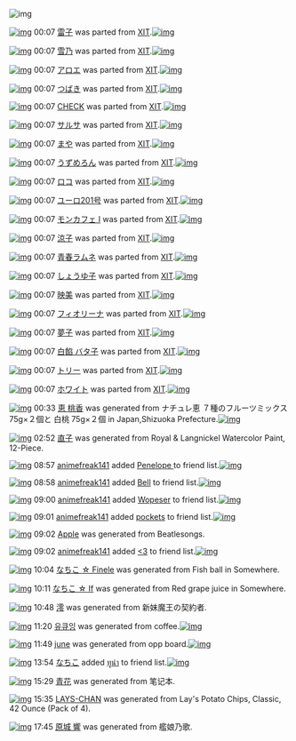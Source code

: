![img](http://gdrive-cdn.herokuapp.com/537b65a5bc09f0000721dda7/512px-barcode.png)

[![img](http://www.deviantsart.com/38su1a9.png)](http://www.barcodekanojo.com/kanojo/755204/%E9%9B%B7%E5%AD%90) 00:07 [雷子](http://www.barcodekanojo.com/kanojo/755204/%E9%9B%B7%E5%AD%90) was parted from [XIT](http://www.barcodekanojo.com/kanojo/755204/%E9%9B%B7%E5%AD%90).[![img](http://www.deviantsart.com/815jg6.jpeg)](http://www.barcodekanojo.com/user/209348/XIT) 

[![img](http://www.deviantsart.com/3a5qu3n.png)](http://www.barcodekanojo.com/kanojo/795548/%E9%9B%AA%E4%B9%83) 00:07 [雪乃](http://www.barcodekanojo.com/kanojo/795548/%E9%9B%AA%E4%B9%83) was parted from [XIT](http://www.barcodekanojo.com/kanojo/795548/%E9%9B%AA%E4%B9%83).[![img](http://www.deviantsart.com/815jg6.jpeg)](http://www.barcodekanojo.com/user/209348/XIT) 

[![img](http://www.deviantsart.com/2gf6qs2.png)](http://www.barcodekanojo.com/kanojo/1861719/%E3%82%A2%E3%83%AD%E3%82%A8) 00:07 [アロエ](http://www.barcodekanojo.com/kanojo/1861719/%E3%82%A2%E3%83%AD%E3%82%A8) was parted from [XIT](http://www.barcodekanojo.com/kanojo/1861719/%E3%82%A2%E3%83%AD%E3%82%A8).[![img](http://www.deviantsart.com/815jg6.jpeg)](http://www.barcodekanojo.com/user/209348/XIT) 

[![img](http://www.deviantsart.com/37qjm8g.png)](http://www.barcodekanojo.com/kanojo/1329193/%E3%81%A4%E3%81%B0%E3%81%8D) 00:07 [つばき](http://www.barcodekanojo.com/kanojo/1329193/%E3%81%A4%E3%81%B0%E3%81%8D) was parted from [XIT](http://www.barcodekanojo.com/kanojo/1329193/%E3%81%A4%E3%81%B0%E3%81%8D).[![img](http://www.deviantsart.com/815jg6.jpeg)](http://www.barcodekanojo.com/user/209348/XIT) 

[![img](http://www.deviantsart.com/2db68ml.png)](http://www.barcodekanojo.com/kanojo/1364/CHECK) 00:07 [CHECK](http://www.barcodekanojo.com/kanojo/1364/CHECK) was parted from [XIT](http://www.barcodekanojo.com/kanojo/1364/CHECK).[![img](http://www.deviantsart.com/815jg6.jpeg)](http://www.barcodekanojo.com/user/209348/XIT) 

[![img](http://www.deviantsart.com/2a8lpr.png)](http://www.barcodekanojo.com/kanojo/23171/%E3%82%B5%E3%83%AB%E3%82%B5) 00:07 [サルサ](http://www.barcodekanojo.com/kanojo/23171/%E3%82%B5%E3%83%AB%E3%82%B5) was parted from [XIT](http://www.barcodekanojo.com/kanojo/23171/%E3%82%B5%E3%83%AB%E3%82%B5).[![img](http://www.deviantsart.com/815jg6.jpeg)](http://www.barcodekanojo.com/user/209348/XIT) 

[![img](http://www.deviantsart.com/1vgmmtd.png)](http://www.barcodekanojo.com/kanojo/786764/%E3%81%BE%E3%82%84) 00:07 [まや](http://www.barcodekanojo.com/kanojo/786764/%E3%81%BE%E3%82%84) was parted from [XIT](http://www.barcodekanojo.com/kanojo/786764/%E3%81%BE%E3%82%84).[![img](http://www.deviantsart.com/815jg6.jpeg)](http://www.barcodekanojo.com/user/209348/XIT) 

[![img](http://www.deviantsart.com/15mrj4t.png)](http://www.barcodekanojo.com/kanojo/338740/%E3%81%86%E3%81%9A%E3%82%81%E3%82%8D%E3%82%93) 00:07 [うずめろん](http://www.barcodekanojo.com/kanojo/338740/%E3%81%86%E3%81%9A%E3%82%81%E3%82%8D%E3%82%93) was parted from [XIT](http://www.barcodekanojo.com/kanojo/338740/%E3%81%86%E3%81%9A%E3%82%81%E3%82%8D%E3%82%93).[![img](http://www.deviantsart.com/815jg6.jpeg)](http://www.barcodekanojo.com/user/209348/XIT) 

[![img](http://www.deviantsart.com/36b6onv.png)](http://www.barcodekanojo.com/kanojo/324787/%E3%83%AD%E3%82%B3) 00:07 [ロコ](http://www.barcodekanojo.com/kanojo/324787/%E3%83%AD%E3%82%B3) was parted from [XIT](http://www.barcodekanojo.com/kanojo/324787/%E3%83%AD%E3%82%B3).[![img](http://www.deviantsart.com/815jg6.jpeg)](http://www.barcodekanojo.com/user/209348/XIT) 

[![img](http://www.deviantsart.com/1rehhfh.png)](http://www.barcodekanojo.com/kanojo/1381722/%E3%83%A6%E3%83%BC%E3%83%AD201%E5%8F%B7) 00:07 [ユーロ201号](http://www.barcodekanojo.com/kanojo/1381722/%E3%83%A6%E3%83%BC%E3%83%AD201%E5%8F%B7) was parted from [XIT](http://www.barcodekanojo.com/kanojo/1381722/%E3%83%A6%E3%83%BC%E3%83%AD201%E5%8F%B7).[![img](http://www.deviantsart.com/815jg6.jpeg)](http://www.barcodekanojo.com/user/209348/XIT) 

[![img](http://www.deviantsart.com/39qsk8r.png)](http://www.barcodekanojo.com/kanojo/432655/%E3%83%A2%E3%83%B3%E3%82%AB%E3%83%95%E3%82%A7%20I) 00:07 [モンカフェ I](http://www.barcodekanojo.com/kanojo/432655/%E3%83%A2%E3%83%B3%E3%82%AB%E3%83%95%E3%82%A7%20I) was parted from [XIT](http://www.barcodekanojo.com/kanojo/432655/%E3%83%A2%E3%83%B3%E3%82%AB%E3%83%95%E3%82%A7%20I).[![img](http://www.deviantsart.com/815jg6.jpeg)](http://www.barcodekanojo.com/user/209348/XIT) 

[![img](http://www.deviantsart.com/36gvcrk.png)](http://www.barcodekanojo.com/kanojo/743632/%E6%B6%BC%E5%AD%90) 00:07 [涼子](http://www.barcodekanojo.com/kanojo/743632/%E6%B6%BC%E5%AD%90) was parted from [XIT](http://www.barcodekanojo.com/kanojo/743632/%E6%B6%BC%E5%AD%90).[![img](http://www.deviantsart.com/815jg6.jpeg)](http://www.barcodekanojo.com/user/209348/XIT) 

[![img](http://www.deviantsart.com/277aoas.png)](http://www.barcodekanojo.com/kanojo/5553/%E9%9D%92%E6%98%A5%E3%83%A9%E3%83%A0%E3%83%8D) 00:07 [青春ラムネ](http://www.barcodekanojo.com/kanojo/5553/%E9%9D%92%E6%98%A5%E3%83%A9%E3%83%A0%E3%83%8D) was parted from [XIT](http://www.barcodekanojo.com/kanojo/5553/%E9%9D%92%E6%98%A5%E3%83%A9%E3%83%A0%E3%83%8D).[![img](http://www.deviantsart.com/815jg6.jpeg)](http://www.barcodekanojo.com/user/209348/XIT) 

[![img](http://www.deviantsart.com/3116thj.png)](http://www.barcodekanojo.com/kanojo/1037167/%E3%81%97%E3%82%87%E3%81%86%E3%82%86%E5%AD%90) 00:07 [しょうゆ子](http://www.barcodekanojo.com/kanojo/1037167/%E3%81%97%E3%82%87%E3%81%86%E3%82%86%E5%AD%90) was parted from [XIT](http://www.barcodekanojo.com/kanojo/1037167/%E3%81%97%E3%82%87%E3%81%86%E3%82%86%E5%AD%90).[![img](http://www.deviantsart.com/815jg6.jpeg)](http://www.barcodekanojo.com/user/209348/XIT) 

[![img](http://www.deviantsart.com/265mgr7.png)](http://www.barcodekanojo.com/kanojo/1976674/%E6%98%A0%E7%BE%8E) 00:07 [映美](http://www.barcodekanojo.com/kanojo/1976674/%E6%98%A0%E7%BE%8E) was parted from [XIT](http://www.barcodekanojo.com/kanojo/1976674/%E6%98%A0%E7%BE%8E).[![img](http://www.deviantsart.com/815jg6.jpeg)](http://www.barcodekanojo.com/user/209348/XIT) 

[![img](http://www.deviantsart.com/86qte8.png)](http://www.barcodekanojo.com/kanojo/798087/%E3%83%95%E3%82%A3%E3%82%AA%E3%83%AA%E3%83%BC%E3%83%8A) 00:07 [フィオリーナ](http://www.barcodekanojo.com/kanojo/798087/%E3%83%95%E3%82%A3%E3%82%AA%E3%83%AA%E3%83%BC%E3%83%8A) was parted from [XIT](http://www.barcodekanojo.com/kanojo/798087/%E3%83%95%E3%82%A3%E3%82%AA%E3%83%AA%E3%83%BC%E3%83%8A).[![img](http://www.deviantsart.com/815jg6.jpeg)](http://www.barcodekanojo.com/user/209348/XIT) 

[![img](http://www.deviantsart.com/3lncqk1.png)](http://www.barcodekanojo.com/kanojo/750017/%E5%A4%A2%E5%AD%90) 00:07 [夢子](http://www.barcodekanojo.com/kanojo/750017/%E5%A4%A2%E5%AD%90) was parted from [XIT](http://www.barcodekanojo.com/kanojo/750017/%E5%A4%A2%E5%AD%90).[![img](http://www.deviantsart.com/815jg6.jpeg)](http://www.barcodekanojo.com/user/209348/XIT) 

[![img](http://www.deviantsart.com/21siaao.png)](http://www.barcodekanojo.com/kanojo/737472/%E7%99%BD%E9%A4%A1%20%E3%83%90%E3%82%BF%E5%AD%90) 00:07 [白餡 バタ子](http://www.barcodekanojo.com/kanojo/737472/%E7%99%BD%E9%A4%A1%20%E3%83%90%E3%82%BF%E5%AD%90) was parted from [XIT](http://www.barcodekanojo.com/kanojo/737472/%E7%99%BD%E9%A4%A1%20%E3%83%90%E3%82%BF%E5%AD%90).[![img](http://www.deviantsart.com/815jg6.jpeg)](http://www.barcodekanojo.com/user/209348/XIT) 

[![img](http://www.deviantsart.com/34fve9q.png)](http://www.barcodekanojo.com/kanojo/215487/%E3%83%88%E3%83%AA%E3%83%BC) 00:07 [トリー](http://www.barcodekanojo.com/kanojo/215487/%E3%83%88%E3%83%AA%E3%83%BC) was parted from [XIT](http://www.barcodekanojo.com/kanojo/215487/%E3%83%88%E3%83%AA%E3%83%BC).[![img](http://www.deviantsart.com/815jg6.jpeg)](http://www.barcodekanojo.com/user/209348/XIT) 

[![img](http://www.deviantsart.com/mjbg26.png)](http://www.barcodekanojo.com/kanojo/2375711/%E3%83%9B%E3%83%AF%E3%82%A4%E3%83%88) 00:07 [ホワイト](http://www.barcodekanojo.com/kanojo/2375711/%E3%83%9B%E3%83%AF%E3%82%A4%E3%83%88) was parted from [XIT](http://www.barcodekanojo.com/kanojo/2375711/%E3%83%9B%E3%83%AF%E3%82%A4%E3%83%88).[![img](http://www.deviantsart.com/815jg6.jpeg)](http://www.barcodekanojo.com/user/209348/XIT) 

[![img](http://www.deviantsart.com/1k0e063.png)](http://www.barcodekanojo.com/kanojo/3193702/%E6%81%B5%20%E6%A1%83%E9%A6%99) 00:33 [恵 桃香](http://www.barcodekanojo.com/kanojo/3193702/%E6%81%B5%20%E6%A1%83%E9%A6%99) was generated from ナチュレ恵 ７種のフルーツミックス 75g×２個と 白桃 75g×２個 in Japan,Shizuoka Prefecture.[![img](http://www.deviantsart.com/125ic40.jpeg)](http://www.barcodekanojo.com/product_images/barcode/5615224/1401497755/%E3%83%8A%E3%83%81%E3%83%A5%E3%83%AC%20%E3%83%A8%E3%83%BC%E3%82%B0%E3%83%AB%E3%83%88%20%E7%99%BD%E6%A1%83%267%E7%A8%AE%E3%81%AE%E3%83%95%E3%83%AB%E3%83%BC%E3%83%84%E3%83%9F%E3%83%83%E3%82%AF%E3%82%B9.jpg) 

[![img](http://www.deviantsart.com/2qtkq3n.png)](http://www.barcodekanojo.com/kanojo/3193703/%E7%9B%B4%E5%AD%90) 02:52 [直子](http://www.barcodekanojo.com/kanojo/3193703/%E7%9B%B4%E5%AD%90) was generated from Royal &amp; Langnickel Watercolor Paint, 12-Piece.

[![img](http://www.deviantsart.com/20pijuj.jpeg)](http://www.barcodekanojo.com/user/483783/animefreak141) 08:57 [animefreak141](http://www.barcodekanojo.com/user/483783/animefreak141) added [Penelope ](http://www.barcodekanojo.com/kanojo/1418350/Penelope%20) to friend list.[![img](http://www.deviantsart.com/sjcvvk.png)](http://www.barcodekanojo.com/kanojo/1418350/Penelope%20) 

[![img](http://www.deviantsart.com/20pijuj.jpeg)](http://www.barcodekanojo.com/user/483783/animefreak141) 08:58 [animefreak141](http://www.barcodekanojo.com/user/483783/animefreak141) added [Bell](http://www.barcodekanojo.com/kanojo/2919262/Bell) to friend list.[![img](http://www.deviantsart.com/19nuav3.png)](http://www.barcodekanojo.com/kanojo/2919262/Bell) 

[![img](http://www.deviantsart.com/20pijuj.jpeg)](http://www.barcodekanojo.com/user/483783/animefreak141) 09:00 [animefreak141](http://www.barcodekanojo.com/user/483783/animefreak141) added [Wopeser](http://www.barcodekanojo.com/kanojo/2574482/Wopeser) to friend list.[![img](http://www.deviantsart.com/rrlfhf.png)](http://www.barcodekanojo.com/kanojo/2574482/Wopeser) 

[![img](http://www.deviantsart.com/20pijuj.jpeg)](http://www.barcodekanojo.com/user/483783/animefreak141) 09:01 [animefreak141](http://www.barcodekanojo.com/user/483783/animefreak141) added [pockets](http://www.barcodekanojo.com/kanojo/2190497/pockets) to friend list.[![img](http://www.deviantsart.com/35a76t4.png)](http://www.barcodekanojo.com/kanojo/2190497/pockets) 

[![img](http://www.deviantsart.com/2i45geh.png)](http://www.barcodekanojo.com/kanojo/3193704/Apple) 09:02 [Apple](http://www.barcodekanojo.com/kanojo/3193704/Apple) was generated from Beatlesongs.

[![img](http://www.deviantsart.com/20pijuj.jpeg)](http://www.barcodekanojo.com/user/483783/animefreak141) 09:02 [animefreak141](http://www.barcodekanojo.com/user/483783/animefreak141) added [&lt;3](http://www.barcodekanojo.com/kanojo/1894175/%3C3) to friend list.[![img](http://www.deviantsart.com/3ejfihc.png)](http://www.barcodekanojo.com/kanojo/1894175/%3C3) 

[![img](http://www.deviantsart.com/u49jjb.png)](http://www.barcodekanojo.com/kanojo/3193705/%E3%81%AA%E3%81%A1%E3%81%93%20%E2%98%86%20Finele) 10:04 [なちこ ☆ Finele](http://www.barcodekanojo.com/kanojo/3193705/%E3%81%AA%E3%81%A1%E3%81%93%20%E2%98%86%20Finele) was generated from Fish ball in Somewhere.

[![img](http://www.deviantsart.com/2ijsv9m.png)](http://www.barcodekanojo.com/kanojo/3193706/%E3%81%AA%E3%81%A1%E3%81%93%20%E2%98%86%20If) 10:11 [なちこ ☆ If](http://www.barcodekanojo.com/kanojo/3193706/%E3%81%AA%E3%81%A1%E3%81%93%20%E2%98%86%20If) was generated from Red grape juice in Somewhere.

[![img](http://www.deviantsart.com/121e7pq.png)](http://www.barcodekanojo.com/kanojo/3193707/%E6%BE%AA) 10:48 [澪](http://www.barcodekanojo.com/kanojo/3193707/%E6%BE%AA) was generated from 新妹魔王の契約者.

[![img](http://www.deviantsart.com/29e20st.png)](http://www.barcodekanojo.com/kanojo/3193708/%EC%9C%A0%ED%81%90%EC%9E%89) 11:20 [유큐잉](http://www.barcodekanojo.com/kanojo/3193708/%EC%9C%A0%ED%81%90%EC%9E%89) was generated from coffee.[![img](http://www.deviantsart.com/a07r59.jpeg)](http://www.barcodekanojo.com/product_images/barcode/6019607/1427336387/coffee.jpg) 

[![img](http://www.deviantsart.com/1nn6vfd.png)](http://www.barcodekanojo.com/kanojo/3193709/june) 11:49 [june](http://www.barcodekanojo.com/kanojo/3193709/june) was generated from opp board.[![img](http://www.deviantsart.com/mghk0t.jpeg)](http://www.barcodekanojo.com/product_images/barcode/6019608/1427338085/opp%20board.jpg) 

[![img](http://www.deviantsart.com/1lb4fit.jpeg)](http://www.barcodekanojo.com/user/314581/%E3%81%AA%E3%81%A1%E3%81%93) 13:54 [なちこ](http://www.barcodekanojo.com/user/314581/%E3%81%AA%E3%81%A1%E3%81%93) added [ทูน่า](http://www.barcodekanojo.com/kanojo/1892421/%E0%B8%97%E0%B8%B9%E0%B8%99%E0%B9%88%E0%B8%B2) to friend list.[![img](http://www.deviantsart.com/19olack.png)](http://www.barcodekanojo.com/kanojo/1892421/%E0%B8%97%E0%B8%B9%E0%B8%99%E0%B9%88%E0%B8%B2) 

[![img](http://www.deviantsart.com/3rqq0p6.png)](http://www.barcodekanojo.com/kanojo/3193710/%E9%9D%92%E8%8A%B1) 15:29 [青花](http://www.barcodekanojo.com/kanojo/3193710/%E9%9D%92%E8%8A%B1) was generated from 笔记本.

[![img](http://www.deviantsart.com/24d6cbp.png)](http://www.barcodekanojo.com/kanojo/3193711/LAYS-CHAN) 15:35 [LAYS-CHAN](http://www.barcodekanojo.com/kanojo/3193711/LAYS-CHAN) was generated from Lay's Potato Chips, Classic, 42 Ounce (Pack of 4).

[![img](http://www.deviantsart.com/2ekjtna.png)](http://www.barcodekanojo.com/kanojo/3193712/%E5%8E%9F%E5%9F%8E%20%E9%9F%BF) 17:45 [原城 響](http://www.barcodekanojo.com/kanojo/3193712/%E5%8E%9F%E5%9F%8E%20%E9%9F%BF) was generated from 艦娘乃歌.

